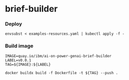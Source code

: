 # brief-builder

### Deploy
```
envsubst < examples-resources.yaml | kubectl apply -f -
```

### Build image
```
IMAGE=quay.io/ibm/ai-on-power-genai-brief-builder
LABEL=v0.0.1
TAG=${IMAGE}:${LABEL}

docker buildx build -f Dockerfile -t ${TAG} --push . 
```
